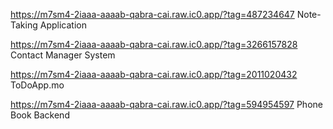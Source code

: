 https://m7sm4-2iaaa-aaaab-qabra-cai.raw.ic0.app/?tag=487234647   Note-Taking Application

https://m7sm4-2iaaa-aaaab-qabra-cai.raw.ic0.app/?tag=3266157828  Contact Manager System

https://m7sm4-2iaaa-aaaab-qabra-cai.raw.ic0.app/?tag=2011020432  ToDoApp.mo

https://m7sm4-2iaaa-aaaab-qabra-cai.raw.ic0.app/?tag=594954597   Phone Book Backend
